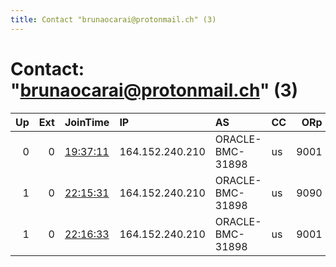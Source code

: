 ```yaml
---
title: Contact "brunaocarai@protonmail.ch" (3)
---
```


# Contact: "brunaocarai@protonmail.ch" (3)

|   Up |   Ext | JoinTime                                                                                              | IP              | AS               | CC   |   ORp |   Dirp | OS    | Version   | Nickname   |   eFamMembers |
|-----:|------:|:------------------------------------------------------------------------------------------------------|:----------------|:-----------------|:-----|------:|-------:|:------|:----------|:-----------|--------------:|
|    0 |     0 | [19:37:11](https://nusenu.github.io/OrNetStats/w/relay/ECD0295D46A1CEEE88752BC81F10D1017A69D431.html) | 164.152.240.210 | ORACLE-BMC-31898 | us   |  9001 |      0 | Linux | 0.4.7.13  | FuckXandao |             1 |
|    1 |     0 | [22:15:31](https://nusenu.github.io/OrNetStats/w/relay/15C84E55A7B91A498908A527757F951B55B0A15D.html) | 164.152.240.210 | ORACLE-BMC-31898 | us   |  9090 |      0 | Linux | 0.4.7.13  | FuckXandao |             1 |
|    1 |     0 | [22:16:33](https://nusenu.github.io/OrNetStats/w/relay/7323C82A9C910D8590EF5013CC3F13F757025145.html) | 164.152.240.210 | ORACLE-BMC-31898 | us   |  9001 |      0 | Linux | 0.4.7.13  | FuckXandao |             1 |
